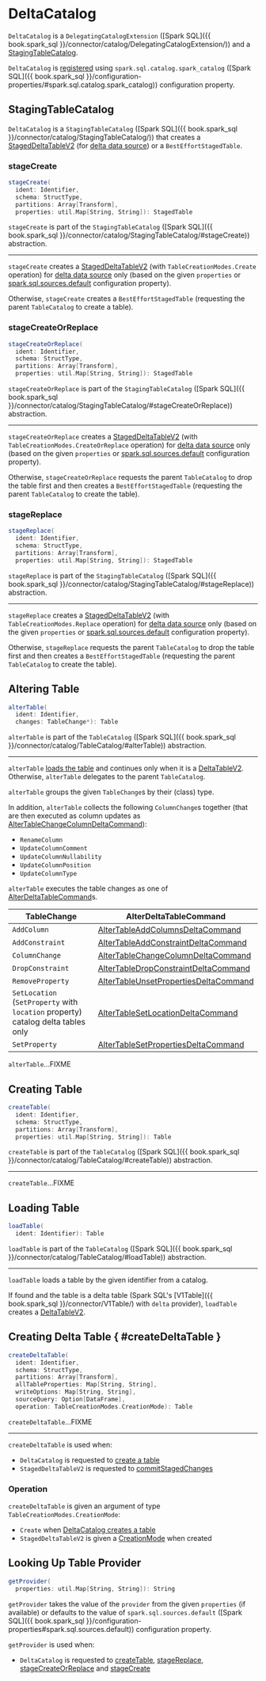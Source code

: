 # DeltaCatalog

`DeltaCatalog` is a `DelegatingCatalogExtension` ([Spark SQL]({{ book.spark_sql }}/connector/catalog/DelegatingCatalogExtension/)) and a [StagingTableCatalog](#StagingTableCatalog).

`DeltaCatalog` is [registered](installation.md) using `spark.sql.catalog.spark_catalog` ([Spark SQL]({{ book.spark_sql }}/configuration-properties/#spark.sql.catalog.spark_catalog)) configuration property.

## <span id="StagingTableCatalog"> StagingTableCatalog

`DeltaCatalog` is a `StagingTableCatalog` ([Spark SQL]({{ book.spark_sql }}/connector/catalog/StagingTableCatalog/)) that creates a [StagedDeltaTableV2](StagedDeltaTableV2.md) (for [delta data source](delta/DeltaSourceUtils.md#isDeltaDataSourceName)) or a `BestEffortStagedTable`.

### <span id="stageCreate"> stageCreate

```scala
stageCreate(
  ident: Identifier,
  schema: StructType,
  partitions: Array[Transform],
  properties: util.Map[String, String]): StagedTable
```

`stageCreate` is part of the `StagingTableCatalog` ([Spark SQL]({{ book.spark_sql }}/connector/catalog/StagingTableCatalog/#stageCreate)) abstraction.

---

`stageCreate` creates a [StagedDeltaTableV2](StagedDeltaTableV2.md) (with `TableCreationModes.Create` operation) for [delta data source](delta/DeltaSourceUtils.md#isDeltaDataSourceName) only (based on the given `properties` or [spark.sql.sources.default](#getProvider) configuration property).

Otherwise, `stageCreate` creates a `BestEffortStagedTable` (requesting the parent `TableCatalog` to create a table).

### <span id="stageCreateOrReplace"> stageCreateOrReplace

```scala
stageCreateOrReplace(
  ident: Identifier,
  schema: StructType,
  partitions: Array[Transform],
  properties: util.Map[String, String]): StagedTable
```

`stageCreateOrReplace` is part of the `StagingTableCatalog` ([Spark SQL]({{ book.spark_sql }}/connector/catalog/StagingTableCatalog/#stageCreateOrReplace)) abstraction.

---

`stageCreateOrReplace` creates a [StagedDeltaTableV2](StagedDeltaTableV2.md) (with `TableCreationModes.CreateOrReplace` operation) for [delta data source](delta/DeltaSourceUtils.md#isDeltaDataSourceName) only (based on the given `properties` or [spark.sql.sources.default](#getProvider) configuration property).

Otherwise, `stageCreateOrReplace` requests the parent `TableCatalog` to drop the table first and then creates a `BestEffortStagedTable` (requesting the parent `TableCatalog` to create the table).

### <span id="stageReplace"> stageReplace

```scala
stageReplace(
  ident: Identifier,
  schema: StructType,
  partitions: Array[Transform],
  properties: util.Map[String, String]): StagedTable
```

`stageReplace` is part of the `StagingTableCatalog` ([Spark SQL]({{ book.spark_sql }}/connector/catalog/StagingTableCatalog/#stageReplace)) abstraction.

---

`stageReplace` creates a [StagedDeltaTableV2](StagedDeltaTableV2.md) (with `TableCreationModes.Replace` operation) for [delta data source](delta/DeltaSourceUtils.md#isDeltaDataSourceName) only (based on the given `properties` or [spark.sql.sources.default](#getProvider) configuration property).

Otherwise, `stageReplace` requests the parent `TableCatalog` to drop the table first and then creates a `BestEffortStagedTable` (requesting the parent `TableCatalog` to create the table).

## <span id="alterTable"> Altering Table

```scala
alterTable(
  ident: Identifier,
  changes: TableChange*): Table
```

`alterTable` is part of the `TableCatalog` ([Spark SQL]({{ book.spark_sql }}/connector/catalog/TableCatalog/#alterTable)) abstraction.

---

`alterTable` [loads the table](#loadTable) and continues only when it is a [DeltaTableV2](DeltaTableV2.md). Otherwise, `alterTable` delegates to the parent `TableCatalog`.

`alterTable` groups the given `TableChange`s by their (class) type.

In addition, `alterTable` collects the following `ColumnChange`s together (that are then executed as column updates as [AlterTableChangeColumnDeltaCommand](commands/alter/AlterTableChangeColumnDeltaCommand.md)):

* `RenameColumn`
* `UpdateColumnComment`
* `UpdateColumnNullability`
* `UpdateColumnPosition`
* `UpdateColumnType`

`alterTable` executes the table changes as one of [AlterDeltaTableCommand](commands/alter/AlterDeltaTableCommand.md)s.

TableChange | AlterDeltaTableCommand
------------|----------
 `AddColumn` | [AlterTableAddColumnsDeltaCommand](commands/alter/AlterTableAddColumnsDeltaCommand.md)
 `AddConstraint` | [AlterTableAddConstraintDeltaCommand](commands/alter/AlterTableAddConstraintDeltaCommand.md)
 `ColumnChange` | [AlterTableChangeColumnDeltaCommand](commands/alter/AlterTableChangeColumnDeltaCommand.md)
 `DropConstraint` | [AlterTableDropConstraintDeltaCommand](commands/alter/AlterTableDropConstraintDeltaCommand.md)
 `RemoveProperty` | [AlterTableUnsetPropertiesDeltaCommand](commands/alter/AlterTableUnsetPropertiesDeltaCommand.md)
 `SetLocation`<br>(`SetProperty` with `location` property)<br>catalog delta tables only | [AlterTableSetLocationDeltaCommand](commands/alter/AlterTableSetLocationDeltaCommand.md)
 `SetProperty` | [AlterTableSetPropertiesDeltaCommand](commands/alter/AlterTableSetPropertiesDeltaCommand.md)

`alterTable`...FIXME

## <span id="createTable"> Creating Table

```scala
createTable(
  ident: Identifier,
  schema: StructType,
  partitions: Array[Transform],
  properties: util.Map[String, String]): Table
```

`createTable` is part of the `TableCatalog` ([Spark SQL]({{ book.spark_sql }}/connector/catalog/TableCatalog/#createTable)) abstraction.

---

`createTable`...FIXME

## <span id="loadTable"> Loading Table

```scala
loadTable(
  ident: Identifier): Table
```

`loadTable` is part of the `TableCatalog` ([Spark SQL]({{ book.spark_sql }}/connector/catalog/TableCatalog/#loadTable)) abstraction.

---

`loadTable` loads a table by the given identifier from a catalog.

If found and the table is a delta table (Spark SQL's [V1Table]({{ book.spark_sql }}/connector/V1Table/) with `delta` provider), `loadTable` creates a [DeltaTableV2](DeltaTableV2.md).

## Creating Delta Table { #createDeltaTable }

```scala
createDeltaTable(
  ident: Identifier,
  schema: StructType,
  partitions: Array[Transform],
  allTableProperties: Map[String, String],
  writeOptions: Map[String, String],
  sourceQuery: Option[DataFrame],
  operation: TableCreationModes.CreationMode): Table
```

`createDeltaTable`...FIXME

---

`createDeltaTable` is used when:

* `DeltaCatalog` is requested to [create a table](#createTable)
* `StagedDeltaTableV2` is requested to [commitStagedChanges](StagedDeltaTableV2.md#commitStagedChanges)

### <span id="createDeltaTable-operation"> Operation

`createDeltaTable` is given an argument of type `TableCreationModes.CreationMode`:

* `Create` when [DeltaCatalog creates a table](#createTable)
* `StagedDeltaTableV2` is given a [CreationMode](StagedDeltaTableV2.md#operation) when created

## <span id="getProvider"> Looking Up Table Provider

```scala
getProvider(
  properties: util.Map[String, String]): String
```

`getProvider` takes the value of the `provider` from the given `properties` (if available) or defaults to the value of `spark.sql.sources.default` ([Spark SQL]({{ book.spark_sql }}/configuration-properties#spark.sql.sources.default)) configuration property.

`getProvider` is used when:

* `DeltaCatalog` is requested to [createTable](#createTable), [stageReplace](#stageReplace), [stageCreateOrReplace](#stageCreateOrReplace) and [stageCreate](#stageCreate)
